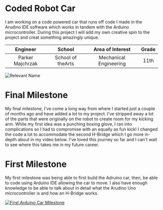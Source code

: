 ﻿# Coded Robot Car
I am working on a code powered car that runs off code I made in the Arudino IDE software which works in tandem with the Arduino microcontroller. During this project I will add my own creative spin to the project and creat something amazingly unique.

| **Engineer** | **School** | **Area of Interest** | **Grade** |
|:--:|:--:|:--:|:--:|
| Parker Majchrzak | School of theArts | Mechanical Engineering | 11th 

![Relevant Name](https://cdn.shopify.com/s/files/1/0474/7729/3217/t/3/assets/a3004-1660095911126_1200x.jpg?v=1660095910)
  
# Final Milestone
My final milestone, I've come a long way from where I started just a couple of months ago and have added a lot to my project. I've stripped away a lot of the parts that were originally on the robot to create room for my kicking arm. While my first idea was a punching boxing glove, I ran into complications so I had to compromise with an equally as fun kick! I changed the code a lot to accommodate the second H-Bridge which I go more in-depth about in my video below. I've loved this journey so far and I can't wait to see where this takes me in my future career.






# First Milestone
  

My first milestone was being able to first build the Adruino car, then, be able to code using Arduino IDE allowing the car to move. I also have enough knowledge to be able to talk about in detail what the Arudino Uno microcontroller is and how an H-Bridge works.

[![First Arduino Car Milestone](https://res.cloudinary.com/marcomontalbano/image/upload/v1679433959/video_to_markdown/images/youtube--gYL3vr7hr5U-c05b58ac6eb4c4700831b2b3070cd403.jpg)](https://www.youtube.com/watch?v=gYL3vr7hr5U&t=1s "First Arduino Car Milestone")
